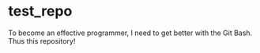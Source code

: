 # test_repo
To become an effective programmer, I need to get better with the Git Bash. Thus this repository!
